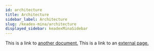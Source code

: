 ```yaml
---
id: architecture
title: Architecture
sidebar_label: Architecture
slug: /keadex-mina/architecture
displayed_sidebar: keadexMinaSidebar
---
```


This is a link to [another document.](doc3.md) This is a link to an [external page.](http://www.example.com/)
